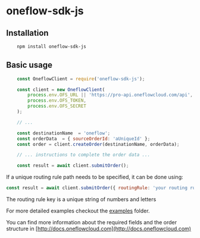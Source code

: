 # oneflow-sdk-js

## Installation 

```bash
    npm install oneflow-sdk-js
```

## Basic usage

```javascript
    const OneflowClient = require('oneflow-sdk-js');

    const client = new OneflowClient(
    	process.env.OFS_URL || 'https://pro-api.oneflowcloud.com/api',
    	process.env.OFS_TOKEN,
    	process.env.OFS_SECRET
    );

    // ...

    const destinationName  = 'oneflow';
    const orderData  = { sourceOrderId: 'aUniqueId' };
    const order = client.createOrder(destinationName, orderData);

    // ... instructions to complete the order data ...

    const result = await client.submitOrder();
```

If a unique routing rule path needs to be specified, it can be done using:

```javascript
const result = await client.submitOrder({ routingRule: 'your routing rule key here' });
```
The routing rule key is a unique string of numbers and letters

For more detailed examples checkout the [examples](examples) folder.

You can find more information about the required fields and the order structure in [http://docs.oneflowcloud.com](http://docs.oneflowcloud.com)
